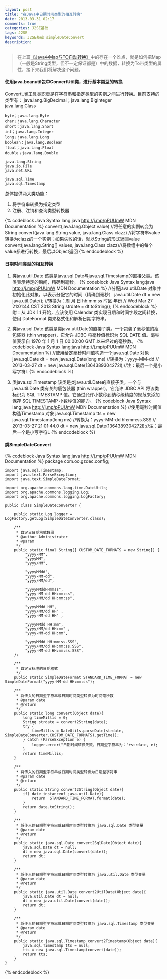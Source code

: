 ```yaml
---
layout: post
title: "在Java中日期时间类型的相互转换"
date: 2013-03-31 02:17
comments: true
categories: J2SE基础
tags: J2SE
keywords: J2SE基础 simpleDateConvert
description: 
---
```

>在上篇[《Java中Map与TO自动转换》](http://chenming142.github.com/blog/2013/03/26/beanutils/ 'Java中Map与TO自动转换')中的存在一个难点，就是如何把Map（一般是String类型，但不一定保证都是）中的数据，转换为To带类型的属性，接下来我们将解决这个问题。

#### 使用java.beanutil包中ConvertUtil类，进行基本类型的转换
ConvertUtil工具类职责是在字符串和指定类型的实例之间进行转换。目前支持的类型有：
	java.lang.BigDecimal；java.lang.BigInteger   
	java.lang.Class
	   
	byte；java.lang.Byte
	char；java.lang.Character
	short；java.lang.Short
	int；java.lang.Integer
	long；java.lang.Long
	boolean；java.lang.Boolean
	float；java.lang.Float
	double；java.lang.Double

	java.lang.String
	java.io.File
	java.net.URL

	java.sql.Time
	java.sql.Timestamp
总体提供两大类功能：     
1. 将字符串转换为指定类型     
2. 注册、注销和查询类型转换器   
<!-- more -->
{% codeblock Java Syntax lang:java http://j.mp/pPUUmW MDN Documentation %}
	convert(java.lang.Object value) //将任意的实例转变为String
	convert(java.lang.String value, java.lang.Class clazz) //将字符串value转换为clazz的一个实例；如果失败的话，就以String的形式返回value
	convert(java.lang.String[] values, java.lang.Class clazz)//将数组中的每个value都进行转换，最后以Object返回
{% endcodeblock %}

#### 日期时间类型的相互转换
1. 类java.util.Date
该类是java.sql.Date与java.sql.Timestamp的直接父类。该类表示特定的瞬间，精确到毫秒。
{% codeblock Java Syntax lang:java http://j.mp/pPUUmW MDN Documentation %}
	//分配java.util.Date 对象并初始化此对象，以表示分配它的时间（精确到毫秒）
	java.util.Date dt = new java.util.Date();
	//转换为：周 月 日 hh:mm:ss 时区 年份
	//        Wed Mar 27 21:01:44 CST 2013
	String strdate = dt.toString();
{% endcodeblock %}
附：从 JDK 1.1 开始，应该使用 Calendar 类实现日期和时间字段之间转换，使用 DateFormat 类来格式化和解析日期字符串。

2. 类java.sql.Date
该类是类java.util.Date的直接子类。一个包装了毫秒值的瘦包装器 (thin wrapper)，它允许 JDBC 将毫秒值标识为 SQL DATE 值。毫秒值表示自 1970 年 1 月 1 日 00:00:00 GMT 以来经过的毫秒数。
{% codeblock Java Syntax lang:java http://j.mp/pPUUmW MDN Documentation %}
	//使用给定毫秒时间值构造一个java.sql.Date 对象
	java.sql.Date dt = new java.sql.Date(long ms)
	//转换为：yyyy-MM-dd
	//		  2013-03-27
	dt = new java.sql.Date(1364389304272l);//注：最后一个是小写字符L
{% endcodeblock %}

3. 类java.sql.Timestamp
该类是类java.util.Date的直接子类。一个与 java.util.Date 类有关的瘦包装器 (thin wrapper)，它允许 JDBC API 将该类标识为 SQL TIMESTAMP 值。它通过允许小数秒到纳秒级精度的规范来添加保存 SQL TIMESTAMP 小数秒值的能力。
{% codeblock Java Syntax lang:java http://j.mp/pPUUmW MDN Documentation %}
	//使用毫秒时间值构造Timestamp 对象
	java.sql.Timestamp tts = new java.sql.Timestamp(long ms)
	//转换为：yyyy-MM-dd hh:mm:ss.SSS
	//		  2013-03-27 21:01:44.0
	dt = new java.sql.Date(1364389304272l);//注：最后一个是小写字符L
{% endcodeblock %}

#### 类SimpleDateConvert
{% codeblock Java Syntax lang:java http://j.mp/pPUUmW MDN Documentation %}
	package com.oo.gzdec.config;

	import java.sql.Timestamp;
	import java.text.ParseException;
	import java.text.SimpleDateFormat;

	import org.apache.commons.lang.time.DateUtils;
	import org.apache.commons.logging.Log;
	import org.apache.commons.logging.LogFactory;

	public class SimpleDateConverter {
		
		public static Log logger = LogFactory.getLog(SimpleDateConverter.class);
		
		/**
		 * 自定义日期格式数组
		 * @author Administrator
		 * @param
		 */
		public static final String[] CUSTOM_DATE_FORMATS = new String[] {
			 "yyyy-MM",
			 "yyyyMM",
			 "yyyy/MM",
			
			 "yyyyMMdd",
			 "yyyy-MM-dd",
			 "yyyy/MM/dd",
			
			 "yyyyMMddHHmmss",
			 "yyyy-MM-dd HH:mm:ss",
			 "yyyy/MM/dd HH:mm:ss",
			
			 "yyyyMMdd HH",
			 "yyyy/MM/dd HH" ,
			 "yyyy-MM-dd HH" ,
			
			 "yyyyMMdd HH:mm",
			 "yyyy/MM/dd HH:mm" ,
			 "yyyy-MM-dd HH:mm",
			
			 "yyyyMMdd HH:mm:ss.SSS",
			 "yyyy/MM/dd HH:mm:ss.SSS",
			 "yyyy-MM-dd HH:mm:ss.SSS",
		};
		
		/**
		 * 自定义标准的日期格式
		 */
		public static SimpleDateFormat STANDARD_TIME_FORMAT = new SimpleDateFormat("yyyy-MM-dd HH:mm:ss");
		
		/**
		 * 将传入的日期型字符串或日期时间类型转换为时间毫秒数
		 * @param date
		 * @return
		 */
		public static long convert(Object date){
			long timeMillis = 0;
			String strdate = convert2String(date);
			try {
				timeMillis = DateUtils.parseDate(strdate, SimpleDateConverter.CUSTOM_DATE_FORMATS).getTime();
			} catch (ParseException e) {
				logger.error("日期时间转换失败，日期型字符串为："+strdate, e);
			}
			return timeMillis;
		}
		
		/**
		 * 将传入的日期型字符串或日期时间类型转换为日期型字符串
		 * @param date
		 * @return
		 */
		public static String convert2String(Object date){
			if( date instanceof java.util.Date){
				return  STANDARD_TIME_FORMAT.format(date);
			}
			return date.toString();
		}
		
		/**
		 * 将传入的日期型字符串或日期时间类型转换为 java.sql.Date 类型变量
		 * @param date
		 * @return
		 */
		public static java.sql.Date convert2SqlDate(Object date){
			java.sql.Date dt = null;
			dt = new java.sql.Date(convert(date));
			return dt;
		}
		
		/**
		 * 将传入的日期型字符串或日期时间类型转换为 java.util.Date 类型变量
		 * @param date
		 * @return
		 */
		public static java.util.Date convert2UtilDate(Object date){
			java.util.Date dt = null;
			dt = new java.util.Date(convert(date));
			return dt;
		}
		
		/**
		 * 将传入的日期型字符串或日期时间类型转换为 java.sql.Timestamp 类型变量
		 * @param date
		 * @return
		 */
		public static java.sql.Timestamp convert2Timestamp(Object date){
			java.sql.Timestamp tts = null;
			tts = new java.sql.Timestamp(convert(date));
			return tts;
		}
	}
{% endcodeblock %}
